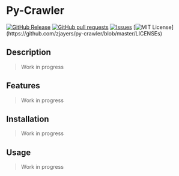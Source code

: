 # Py-Crawler
[![GitHub Release](https://img.shields.io/github/release/zjayers/py-crawler.svg?style=flat)]()
[![GitHub pull requests](https://img.shields.io/github/issues-pr/zjayers/py-crawler.svg?style=flat)]()
[![Issues](https://img.shields.io/github/issues-raw/zjayers/py-crawler.svg?maxAge=25000)](https://github.com/zjayers/py-crawler/issues)
[![MIT License](https://img.shields.io/apm/l/atomic-ui.svg?)](https://github.com/zjayers/py-crawler/blob/master/LICENSEs)

## Description

> Work in progress

## Features

> Work in progress

## Installation

> Work in progress

## Usage

> Work in progress